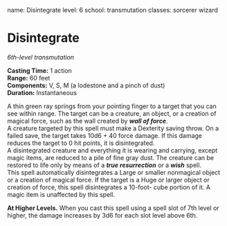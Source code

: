 name: Disintegrate
level: 6
school: transmutation
classes: sorcerer
         wizard

# Disintegrate 
_6th-level transmutation_ 

**Casting Time:** 1 action    
**Range:** 60 feet    
**Components:** V, S, M (a lodestone and a pinch of dust)    
**Duration:** Instantaneous 

A thin green ray springs from your pointing finger to a target that you can see within range. The target can be a creature, an object, or a creation of magical force, such as the wall created by **_wall of force_**.    
A creature targeted by this spell must make a Dexterity saving throw. On a failed save, the target takes 10d6 + 40 force damage. If this damage reduces the target to 0 hit points, it is disintegrated.    
A disintegrated creature and everything it is wearing and carrying, except magic items, are reduced to a pile of fine gray dust. The creature can be restored to life only by means of a **_true resurrection_** or a **_wish_** spell.    
This spell automatically disintegrates a Large or smaller nonmagical object or a creation of magical force. If the target is a Huge or larger object or creation of force, this spell disintegrates a 10-foot- cube portion of it. A magic item is unaffected by this spell. 

**At Higher Levels.** When you cast this spell using a spell slot of 7th level or higher, the damage increases by 3d6 for each slot level above 6th.